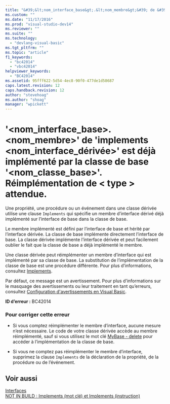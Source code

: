 ```yaml
---
title: "&#39;&lt;nom_interface_base&gt;.&lt;nom_membre&gt;&#39; de &#39;implements &lt;nom_interface_d&#233;riv&#233;e&gt;&#39; est d&#233;j&#224; impl&#233;ment&#233; par la classe de base &#39;&lt;nom_classe_base&gt;&#39;. R&#233;impl&#233;mentation de &lt; type &gt; attendue. | Microsoft Docs"
ms.custom: ""
ms.date: "11/17/2016"
ms.prod: "visual-studio-dev14"
ms.reviewer: ""
ms.suite: ""
ms.technology: 
  - "devlang-visual-basic"
ms.tgt_pltfrm: ""
ms.topic: "article"
f1_keywords: 
  - "bc42014"
  - "vbc42014"
helpviewer_keywords: 
  - "BC42014"
ms.assetid: 95fff622-5d54-4ec8-90f0-477de1d58687
caps.latest.revision: 12
caps.handback.revision: 12
author: "stevehoag"
ms.author: "shoag"
manager: "wpickett"
---
```

# &#39;&lt;nom_interface_base&gt;.&lt;nom_membre&gt;&#39; de &#39;implements &lt;nom_interface_d&#233;riv&#233;e&gt;&#39; est d&#233;j&#224; impl&#233;ment&#233; par la classe de base &#39;&lt;nom_classe_base&gt;&#39;. R&#233;impl&#233;mentation de &lt; type &gt; attendue.
Une propriété, une procédure ou un événement dans une classe dérivée utilise une clause `Implements` qui spécifie un membre d’interface dérivé déjà implémenté sur l’interface de base dans la classe de base.  
  
 Le membre implémenté est défini par l’interface de base et hérité par l’interface dérivée. La classe de base implémente directement l’interface de base. La classe dérivée implémente l’interface dérivée et peut facilement oublier le fait que la classe de base a déjà implémenté le membre.  
  
 Une classe dérivée peut réimplémenter un membre d’interface qui est implémenté par sa classe de base. La substitution de l’implémentation de la classe de base est une procédure différente. Pour plus d’informations, consultez [Implements](/dotnet/visual-basic/language-reference/statements/implements-clause).  
  
 Par défaut, ce message est un avertissement. Pour plus d’informations sur le masquage des avertissements ou leur traitement en tant qu’erreurs, consultez [Configuration d'avertissements en Visual Basic](../ide/configuring-warnings-in-visual-basic.md).  
  
 **ID d’erreur :** BC42014  
  
### Pour corriger cette erreur  
  
-   Si vous comptez réimplémenter le membre d’interface, aucune mesure n’est nécessaire. Le code de votre classe dérivée accède au membre réimplémenté, sauf si vous utilisez le mot clé [MyBase \- delete](http://msdn.microsoft.com/fr-fr/52491d06-6451-4f6f-9aa6-8fab59bbc2b9) pour accéder à l’implémentation de la classe de base.  
  
-   Si vous ne comptez pas réimplémenter le membre d’interface, supprimez la clause `Implements` de la déclaration de la propriété, de la procédure ou de l’événement.  
  
## Voir aussi  
 [Interfaces](/dotnet/visual-basic/programming-guide/language-features/interfaces/index)   
 [NOT IN BUILD : Implements \(mot clé\) et Implements \(instruction\)](http://msdn.microsoft.com/fr-fr/b96560f7-6413-480f-a1e2-f80253bab5be)